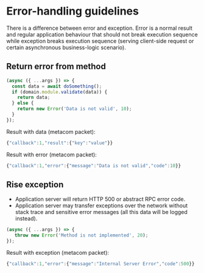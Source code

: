 # Error-handling guidelines

There is a difference between error and exception. Error is a normal result and
regular application behaviour that should not break execution sequence while
exception breaks execution sequence (serving client-side request or certain
asynchronous business-logic scenario).

## Return error from method

```js
(async ({ ...args }) => {
  const data = await doSomething();
  if (domain.module.validate(data)) {
    return data;
  } else {
    return new Error('Data is not valid', 10);
  }
});
```

Result with data (metacom packet):
```js
{"callback":1,"result":{"key":"value"}}
```

Result with error (metacom packet):
```js
{"callback":1,"error":{"message":"Data is not valid","code":10}}
```

## Rise exception

- Application server will return HTTP 500 or abstract RPC error code.
- Application server may transfer exceptions over the network without stack trace
and sensitive error messages (all this data will be logged instead).

```js
(async ({ ...args }) => {
   throw new Error('Method is not implemented', 20);
});
```

Result with exception (metacom packet):
```js
{"callback":1,"error":{"message":"Internal Server Error","code":500}}
```
